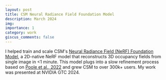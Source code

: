 ```yaml
---
layout: post
title: CSM Neural Radiance Field Foundation Model
description: March 2024
img:
importance: 1
category: work
giscus_comments: false
---
```


I helped train and scale CSM's [Neural Radiance Field (NeRF) Foundation Model](https://www.csm.ai/blog/image-to-3d-in-seconds-is-now-better-than-ever), a 2D-native NeRF model that reconstructs 3D occupancy fields from single image in <1 minute. This model plugs into a slow refinement process based on [Poole et al., 2022](https://arxiv.org/abs/2209.14988) and grew CSM to over 300k+ users. My work was presented at NVIDIA GTC 2024.
